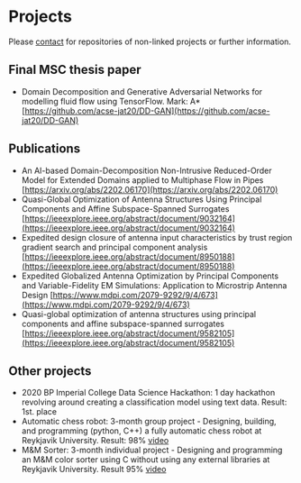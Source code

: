 # Projects
Please [contact](mailto:jon.tomasson1@gmail.com) for repositories of non-linked projects or further information.

## Final MSC thesis paper
 - Domain Decomposition and Generative Adversarial Networks for modelling fluid flow using TensorFlow. Mark: A* 
   [https://github.com/acse-jat20/DD-GAN](https://github.com/acse-jat20/DD-GAN)

## Publications
 - An AI-based Domain-Decomposition Non-Intrusive Reduced-Order Model for Extended Domains applied to Multiphase Flow in Pipes 
   [https://arxiv.org/abs/2202.06170](https://arxiv.org/abs/2202.06170)
 - Quasi-Global Optimization of Antenna Structures Using Principal Components and Affine Subspace-Spanned Surrogates 
   [https://ieeexplore.ieee.org/abstract/document/9032164](https://ieeexplore.ieee.org/abstract/document/9032164)
 - Expedited design closure of antenna input characteristics by trust region gradient search and principal component analysis 
   [https://ieeexplore.ieee.org/abstract/document/8950188](https://ieeexplore.ieee.org/abstract/document/8950188)
 - Expedited Globalized Antenna Optimization by Principal Components and Variable-Fidelity EM Simulations: Application to Microstrip Antenna Design 
   [https://www.mdpi.com/2079-9292/9/4/673](https://www.mdpi.com/2079-9292/9/4/673)
 - Quasi-global optimization of antenna structures using principal components and affine subspace-spanned surrogates
   [https://ieeexplore.ieee.org/abstract/document/9582105](https://ieeexplore.ieee.org/abstract/document/9582105)


## Other projects 
 - 2020 BP Imperial College Data Science Hackathon: 1 day hackathon revolving around creating a classification model using text data. Result: 1st. place
 - Automatic chess robot: 3-month group project - Designing, building, and programming (python, C++) a fully automatic chess robot at Reykjavik University. Result: 98%
  [video](https://youtu.be/03NnNebqr6M)
 - M&M Sorter: 3-month individual project - Designing and programming an M&M color sorter using C without using any external libraries at Reykjavik University. Result 95%
  [video](https://youtu.be/tPATVSBQtFg)

